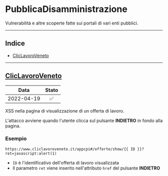 # PubblicaDisamministrazione

Vulnerabilità e altre scoperte fatte sui portali di vari enti pubblici.

---

## Indice

- [ClicLavoroVeneto](#cliclavoroveneto)

---

## [ClicLavoroVeneto](https://www.cliclavoroveneto.it)

| Data | Stato |
| :-: | :-: |
| 2022-04-19 | :white_check_mark: |

XSS nella pagina di visualizzazione di un offerta di lavoro.

L'attacco avviene quando l'utente clicca sul pulsante **INDIETRO** in fondo alla pagina.

### Esempio

```
https://www.cliclavoroveneto.it/appcpi#/offerte/show/{{ ID }}?ret=javascript:alert(1)
```

- `ID` è l'identificativo dell'offerta di lavoro visualizzata
- Il parametro `ret` viene inserito nell'attributo `href` del pulsante **INDIETRO**
